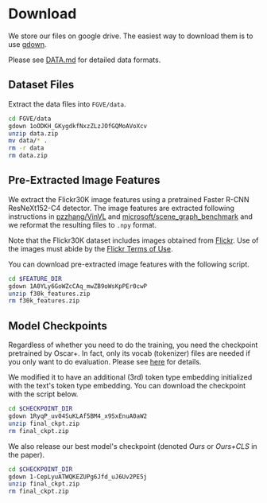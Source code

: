 # Download
We store our files on google drive. The easiest way to download them is to use [gdown](https://pypi.org/project/gdown/).

Please see [DATA.md](DATA.md) for detailed data formats.

## Dataset Files
Extract the data files into `FGVE/data`.

```bash
cd FGVE/data
gdown 1oODKH_GKygdkfNxzZLzJOfGQMoAVoXcv
unzip data.zip
mv data/* .
rm -r data
rm data.zip
```

## Pre-Extracted Image Features
We extract the Flickr30K image features using a pretrained Faster R-CNN ResNeXt152-C4 detector. The image features are extracted following instructions in [pzzhang/VinVL](https://github.com/pzzhang/VinVL) and [microsoft/scene\_graph\_benchmark](https://github.com/microsoft/scene_graph_benchmark) and we reformat the resulting files to `.npy` format.

Note that the Flickr30K dataset includes images obtained from [Flickr](https://www.flickr.com/). Use of the images must abide by the [Flickr Terms of Use](http://www.flickr.com/help/terms/). 

You can download pre-extracted image features with the following script.

```bash
cd $FEATURE_DIR
gdown 1A0YLy6GoWZcCAq_mwZB9oWsKpPEr0cwP
unzip f30k_features.zip
rm f30k_features.zip
```

## Model Checkpoints
Regardless of whether you need to do the training, you need the checkpoint pretrained by Oscar+. In fact, only its vocab (tokenizer) files are needed if you only want to do evaluation. Please see [here](https://github.com/SkrighYZ/FGVE/blob/65ef32b16b00dfb1ac89d88064a938f992625ca7/oscar/run_ve_amr.py#L1052) for details.

We modified it to have an additional (3rd) token type embedding initialized with the text's token type embedding. You can download the checkpoint with the script below.

```bash
cd $CHECKPOINT_DIR
gdown 1RyqP_uv04SuKLAf5BM4_x9SxEnuA0aW2
unzip final_ckpt.zip
rm final_ckpt.zip
```

We also release our best model's checkpoint (denoted *Ours* or *Ours+CLS* in the paper).

```bash
cd $CHECKPOINT_DIR
gdown 1-CepLyuATWQKEZUPg6Jfd_uJ6Uv2PE5j
unzip final_ckpt.zip
rm final_ckpt.zip
```
